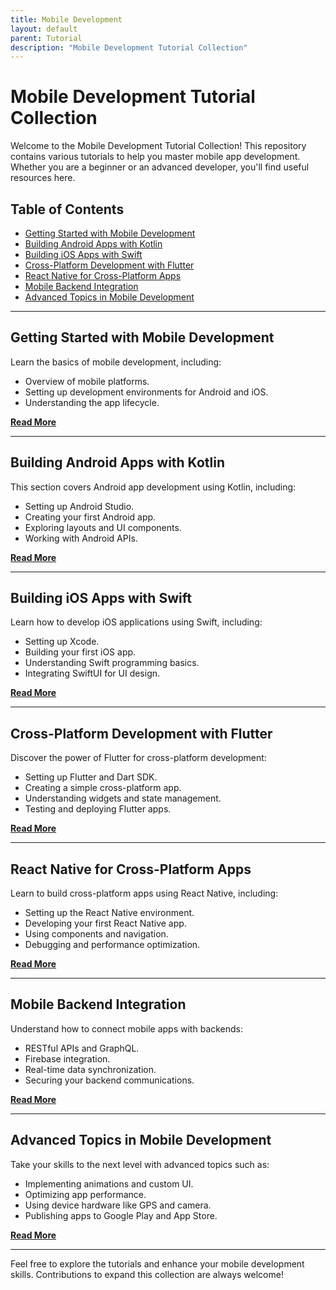 ```yaml
---
title: Mobile Development
layout: default
parent: Tutorial
description: "Mobile Development Tutorial Collection"
---
```


# Mobile Development Tutorial Collection

Welcome to the Mobile Development Tutorial Collection! This repository contains various tutorials to help you master
mobile app development. Whether you are a beginner or an advanced developer, you'll find useful resources here.

## Table of Contents

- [Getting Started with Mobile Development](#getting-started-with-mobile-development)
- [Building Android Apps with Kotlin](#building-android-apps-with-kotlin)
- [Building iOS Apps with Swift](#building-ios-apps-with-swift)
- [Cross-Platform Development with Flutter](#cross-platform-development-with-flutter)
- [React Native for Cross-Platform Apps](#react-native-for-cross-platform-apps)
- [Mobile Backend Integration](#mobile-backend-integration)
- [Advanced Topics in Mobile Development](#advanced-topics-in-mobile-development)

---

## Getting Started with Mobile Development

Learn the basics of mobile development, including:

- Overview of mobile platforms.
- Setting up development environments for Android and iOS.
- Understanding the app lifecycle.

**[Read More](#)**

---

## Building Android Apps with Kotlin

This section covers Android app development using Kotlin, including:

- Setting up Android Studio.
- Creating your first Android app.
- Exploring layouts and UI components.
- Working with Android APIs.

**[Read More](#)**

---

## Building iOS Apps with Swift

Learn how to develop iOS applications using Swift, including:

- Setting up Xcode.
- Building your first iOS app.
- Understanding Swift programming basics.
- Integrating SwiftUI for UI design.

**[Read More](#)**

---

## Cross-Platform Development with Flutter

Discover the power of Flutter for cross-platform development:

- Setting up Flutter and Dart SDK.
- Creating a simple cross-platform app.
- Understanding widgets and state management.
- Testing and deploying Flutter apps.

**[Read More](./flutter/cross_platform_development_with_flutter.md)**

---

## React Native for Cross-Platform Apps

Learn to build cross-platform apps using React Native, including:

- Setting up the React Native environment.
- Developing your first React Native app.
- Using components and navigation.
- Debugging and performance optimization.

**[Read More](#)**

---

## Mobile Backend Integration

Understand how to connect mobile apps with backends:

- RESTful APIs and GraphQL.
- Firebase integration.
- Real-time data synchronization.
- Securing your backend communications.

**[Read More](#)**

---

## Advanced Topics in Mobile Development

Take your skills to the next level with advanced topics such as:

- Implementing animations and custom UI.
- Optimizing app performance.
- Using device hardware like GPS and camera.
- Publishing apps to Google Play and App Store.

**[Read More](#)**

---

Feel free to explore the tutorials and enhance your mobile development skills. Contributions to expand this collection
are always welcome!
